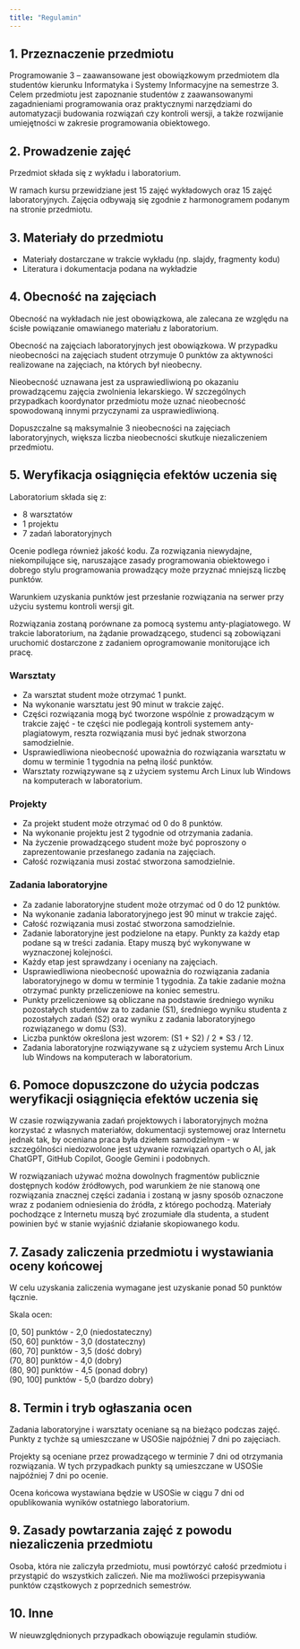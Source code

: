 ```yaml
---
title: "Regulamin"
---
```


## 1. Przeznaczenie przedmiotu

Programowanie 3 – zaawansowane jest obowiązkowym przedmiotem dla studentów kierunku Informatyka i Systemy Informacyjne na semestrze 3. Celem przedmiotu jest zapoznanie studentów z zaawansowanymi zagadnieniami programowania oraz praktycznymi narzędziami do automatyzacji budowania rozwiązań czy kontroli wersji, a także rozwijanie umiejętności w zakresie programowania obiektowego.

## 2. Prowadzenie zajęć

Przedmiot składa się z wykładu i laboratorium.

W ramach kursu przewidziane jest 15 zajęć wykładowych oraz 15 zajęć laboratoryjnych. Zajęcia odbywają się zgodnie z harmonogramem podanym na stronie przedmiotu.

## 3. Materiały do przedmiotu

- Materiały dostarczane w trakcie wykładu (np. slajdy, fragmenty kodu)
- Literatura i dokumentacja podana na wykładzie

## 4. Obecność na zajęciach

Obecność na wykładach nie jest obowiązkowa, ale zalecana ze względu na ścisłe powiązanie omawianego materiału z laboratorium.

Obecność na zajęciach laboratoryjnych jest obowiązkowa. W przypadku nieobecności na zajęciach student otrzymuje 0 punktów za aktywności realizowane na zajęciach, na których był nieobecny.

Nieobecność uznawana jest za usprawiedliwioną po okazaniu prowadzącemu zajęcia zwolnienia lekarskiego. W szczególnych przypadkach koordynator przedmiotu może uznać nieobecność spowodowaną innymi przyczynami za usprawiedliwioną.

Dopuszczalne są maksymalnie 3 nieobecności na zajęciach laboratoryjnych, większa liczba nieobecności skutkuje niezaliczeniem przedmiotu.

## 5. Weryfikacja osiągnięcia efektów uczenia się

Laboratorium składa się z:
- 8 warsztatów
- 1 projektu
- 7 zadań laboratoryjnych

Ocenie podlega również jakość kodu. Za rozwiązania niewydajne, niekompilujące się, naruszające zasady programowania obiektowego i dobrego stylu programowania prowadzący może przyznać mniejszą liczbę punktów.

Warunkiem uzyskania punktów jest przesłanie rozwiązania na serwer przy użyciu systemu kontroli wersji git.

Rozwiązania zostaną porównane za pomocą systemu anty-plagiatowego. W trakcie laboratorium, na żądanie prowadzącego, studenci są zobowiązani uruchomić dostarczone z zadaniem oprogramowanie monitorujące ich pracę.

### Warsztaty

- Za warsztat student może otrzymać 1 punkt.
- Na wykonanie warsztatu jest 90 minut w trakcie zajęć.
- Części rozwiązania mogą być tworzone wspólnie z prowadzącym w trakcie zajęć - te części nie podlegają kontroli systemem anty-plagiatowym, reszta rozwiązania musi być jednak stworzona samodzielnie.
- Usprawiedliwiona nieobecność upoważnia do rozwiązania warsztatu w domu w terminie 1 tygodnia na pełną ilość punktów.
- Warsztaty rozwiązywane są z użyciem systemu Arch Linux lub Windows na komputerach w laboratorium.

### Projekty

- Za projekt student może otrzymać od 0 do 8 punktów.
- Na wykonanie projektu jest 2 tygodnie od otrzymania zadania.
- Na życzenie prowadzącego student może być poproszony o zaprezentowanie przesłanego zadania na zajęciach.
- Całość rozwiązania musi zostać stworzona samodzielnie.

### Zadania laboratoryjne

- Za zadanie laboratoryjne student może otrzymać od 0 do 12 punktów.
- Na wykonanie zadania laboratoryjnego jest 90 minut w trakcie zajęć.
- Całość rozwiązania musi zostać stworzona samodzielnie.
- Zadanie laboratoryjne jest podzielone na etapy. Punkty za każdy etap podane są w treści zadania. Etapy muszą być wykonywane w wyznaczonej kolejności.
- Każdy etap jest sprawdzany i oceniany na zajęciach.
- Usprawiedliwiona nieobecność upoważnia do rozwiązania zadania laboratoryjnego w domu w terminie 1 tygodnia. Za takie zadanie można otrzymać punkty przeliczeniowe na koniec semestru.
- Punkty przeliczeniowe są obliczane na podstawie średniego wyniku pozostałych studentów za to zadanie (S1), średniego wyniku studenta z pozostałych zadań (S2) oraz wyniku z zadania laboratoryjnego rozwiązanego w domu (S3).
- Liczba punktów określona jest wzorem: (S1 + S2) / 2 * S3 / 12.
- Zadania laboratoryjne rozwiązywane są z użyciem systemu Arch Linux lub Windows na komputerach w laboratorium.

## 6. Pomoce dopuszczone do użycia podczas weryfikacji osiągnięcia efektów uczenia się

W czasie rozwiązywania zadań projektowych i laboratoryjnych można korzystać z własnych materiałów, dokumentacji systemowej oraz Internetu jednak tak, by oceniana praca była dziełem samodzielnym - w szczególności niedozwolone jest używanie rozwiązań opartych o AI, jak ChatGPT, GitHub Copilot, Google Gemini i podobnych.

W rozwiązaniach używać można dowolnych fragmentów publicznie dostępnych kodów źródłowych, pod warunkiem że nie stanową one rozwiązania znacznej części zadania i zostaną w jasny sposób oznaczone wraz z podaniem odniesienia do źródła, z którego pochodzą. Materiały pochodzące z Internetu muszą być zrozumiałe dla studenta, a student powinien być w stanie wyjaśnić działanie skopiowanego kodu.

## 7. Zasady zaliczenia przedmiotu i wystawiania oceny końcowej

W celu uzyskania zaliczenia wymagane jest uzyskanie ponad 50 punktów łącznie.

Skala ocen:

\[0, 50\] punktów - 2,0 (niedostateczny)  
\(50, 60\] punktów - 3,0 (dostateczny)  
\(60, 70\] punktów - 3,5 (dość dobry)  
\(70, 80\] punktów - 4,0 (dobry)  
\(80, 90\] punktów - 4,5 (ponad dobry)  
\(90, 100\] punktów - 5,0 (bardzo dobry)

## 8. Termin i tryb ogłaszania ocen

Zadania laboratoryjne i warsztaty oceniane są na bieżąco podczas zajęć. Punkty z tychże są umieszczane w USOSie najpóźniej 7 dni po zajęciach.

Projekty są oceniane przez prowadzącego w terminie 7 dni od otrzymania rozwiązania. W tych przypadkach punkty są umieszczane w USOSie najpóźniej 7 dni po ocenie.

Ocena końcowa wystawiana będzie w USOSie w ciągu 7 dni od opublikowania wyników ostatniego laboratorium.

## 9. Zasady powtarzania zajęć z powodu niezaliczenia przedmiotu

Osoba, która nie zaliczyła przedmiotu, musi powtórzyć całość przedmiotu i przystąpić do wszystkich zaliczeń. Nie ma możliwości przepisywania punktów cząstkowych z poprzednich semestrów.

## 10. Inne

W nieuwzględnionych przypadkach obowiązuje regulamin studiów.
